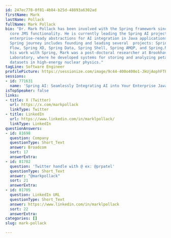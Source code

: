 ```yaml
---
id: 247ec778-0f81-4b84-b25d-48893a6302ad
firstName: Mark
lastName: Pollack
fullName: Mark Pollack
bio: "Dr. Mark Pollack has been involved with the Spring framework since 2003, contributing
  core JMS functionality. He is currently leading the Spring AI project, which provides
  enterprise-ready abstractions for AI integration in Java applications.\r\n\r\nHis
  Spring journey includes founding and leading several  projects: Spring Cloud Data
  Flow, Spring XD, Spring Data, Spring Shell, Spring AMQP, and Spring.NET. Before
  his work with Spring, Mark was a post-doctoral researcher at Brookhaven National
  Laboratory, where he developed systems for storing and analyzing petabyte-scale
  datasets in high-energy nuclear physics."
tagLine: Software Engineer
profilePicture: https://sessionize.com/image/9c44-400o400o1-JkUjAophFTPQYbkWiEjVcM.jpg
sessions:
- id: 771631
  name: 'Spring AI: Seamlessly Integrating AI into Your Enterprise Java Applications'
isTopSpeaker: false
links:
- title: X (Twitter)
  url: https://x.com/markpollack
  linkType: Twitter
- title: LinkedIn
  url: https://www.linkedin.com/in/marklpollack/
  linkType: LinkedIn
questionAnswers:
- id: 81698
  question: Company
  questionType: Short_Text
  answer: Broadcom
  sort: 17
  answerExtra:
- id: 81702
  question: 'Twitter handle with @ ex: @prpatel'
  questionType: Short_Text
  answer: "@markpollack"
  sort: 21
  answerExtra:
- id: 81705
  question: LinkedIn URL
  questionType: Short_Text
  answer: https://www.linkedin.com/in/marklpollack
  sort: 22
  answerExtra:
categories: []
slug: mark-pollack

---
```

